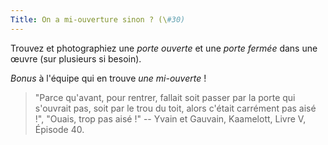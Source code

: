 ```yaml
---
Title: On a mi-ouverture sinon ? (\#30)
---
```


Trouvez et photographiez une *porte ouverte* et une *porte fermée* dans une œuvre (sur plusieurs si besoin).

*Bonus* à l'équipe qui en trouve *une mi-ouverte* !

> "Parce qu'avant, pour rentrer, fallait soit passer par la porte qui s'ouvrait pas, soit par le trou du toit, alors c'était carrément pas aisé !", "Ouais, trop pas aisé !" -- Yvain et Gauvain, Kaamelott, Livre V, Épisode 40.
